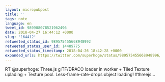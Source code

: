 ```yaml
---
layout: micropubpost
title: ''
tags: note
language: en
tweet_id: 989908078521962496
date: 2018-04-27 16:44:12 +0000
slug: '164412'
retweeted_status_id: 989575455668948992
retweeted_status_user_id: 14489775
retweeted_status_timestamp: 2018-04-26 18:42:28 +0000
expanded_urls: https://twitter.com/superhoge/status/989575455668948996/video/1
---
```

RT @superhoge: Three.js glTF/DRACO loader in worker + Tiled Texture uplading + Texture pool. Less-frame-rate-drops object loading! #threejs…
